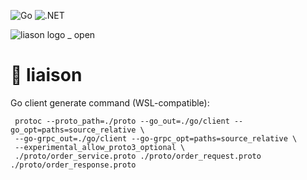 ![Go](https://github.com/Steadfastie/liaison/actions/workflows/go.yml/badge.svg?branch=main) ![.NET](https://github.com/Steadfastie/liaison/actions/workflows/dotnet.yml/badge.svg)


![liason logo _ open](https://github.com/user-attachments/assets/a1b9b949-146a-48ca-b929-7114915517e2)
# 🦉 liaison

Go client generate command (WSL-compatible):

     protoc --proto_path=./proto --go_out=./go/client --go_opt=paths=source_relative \
     --go-grpc_out=./go/client --go-grpc_opt=paths=source_relative \
     --experimental_allow_proto3_optional \
     ./proto/order_service.proto ./proto/order_request.proto ./proto/order_response.proto
